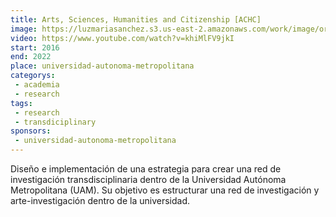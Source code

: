 ```yaml
---
title: Arts, Sciences, Humanities and Citizenship [ACHC]
image: https://luzmariasanchez.s3.us-east-2.amazonaws.com/work/image/original/239384287_556513159106946_8262870035840969622_n.png
video: https://www.youtube.com/watch?v=khiMlFV9jkI
start: 2016
end: 2022
place: universidad-autonoma-metropolitana
categorys:
 - academia
 - research
tags:
 - research
 - transdiciplinary
sponsors:
 - universidad-autonoma-metropolitana
---
```


Diseño e implementación de una estrategia para crear una red de investigación transdisciplinaria dentro de la Universidad Autónoma Metropolitana (UAM). Su objetivo es estructurar una red de investigación y arte-investigación dentro de la universidad.